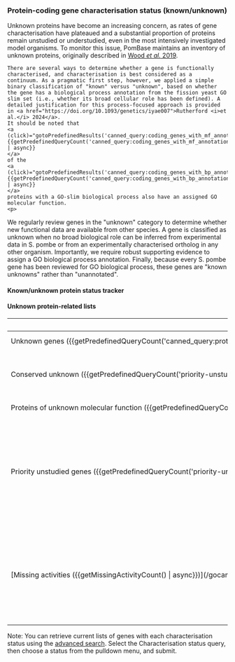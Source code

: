 ### Protein-coding gene characterisation status (known/unknown)

Unknown proteins have become an increasing concern, as rates of gene
characterisation have plateaued and a substantial proportion of
proteins remain unstudied or understudied, even in the most
intensively investigated model organisms. To monitor this issue,
PomBase maintains an inventory of unknown proteins, originally
described in [Wood *et al.* 2019](https://doi.org/10.1098/rsob.180241).

```{=html}
There are several ways to determine whether a gene is functionally
characterised, and characterisation is best considered as a
continuum. As a pragmatic first step, however, we applied a simple
binary classification of "known" versus "unknown", based on whether
the gene has a biological process annotation from the fission yeast GO
slim set (i.e., whether its broad cellular role has been defined). A
detailed justification for this process-focused approach is provided
in <a href="https://doi.org/10.1093/genetics/iyae007">Rutherford <i>et al.</i> 2024</a>.
It should be noted that
<a (click)="gotoPredefinedResults('canned_query:coding_genes_with_mf_annotation')">
{{getPredefinedQueryCount('canned_query:coding_genes_with_mf_annotation') | async}}
</a>
of the
<a (click)="gotoPredefinedResults('canned_query:coding_genes_with_bp_annotation')">
{{getPredefinedQueryCount('canned_query:coding_genes_with_bp_annotation') | async}}
</a>
proteins with a GO-slim biological process also have an assigned GO
molecular function.
<p>
```

We regularly review genes in the "unknown" category to determine
whether new functional data are available from other species. A gene
is classified as unknown when no broad biological role can be inferred
from experimental data in S. pombe or from an experimentally
characterised ortholog in any other organism. Importantly, we require
robust supporting evidence to assign a GO biological process
annotation. Finally, because every S. pombe gene has been reviewed for
GO biological process, these genes are "known unknowns" rather than
"unannotated".

#### Known/unknown protein status tracker

<app-characterisation-status-table></app-characterisation-status-table>


#### Unknown protein-related lists

<table>
<thead>
  <tr>
    <th>List</th>
    <th>Description</th>
  </tr>
</thead>
<tr>
  <td style="white-space: nowrap;"><a (click)="gotoPredefinedResults('canned_query:protein_coding_genes_unknown_process')">
Unknown genes ({{getPredefinedQueryCount('canned_query:protein_coding_genes_unknown_process') | async}})
  </a>
  </td>
  <td>Protein coding genes, unknown process</td>
</tr>
<tr>
  <td style="white-space: nowrap;"><a (click)="gotoPredefinedResults('priority-unstudied-genes:conserved_unknown')">
Conserved unknown ({{getPredefinedQueryCount('priority-unstudied-genes:conserved_unknown') | async}})
  </a>
  </td>
  <td>
    Proteins of unknown process, conserved outside the Schizosaccharomyces clade
  </td>
</tr>
<tr>
  <td style="white-space: nowrap;"><a (click)="gotoPredefinedResults('canned_query:proteins_of_unknown_molecular_function')">
Proteins of unknown molecular function ({{getPredefinedQueryCount('canned_query:proteins_of_unknown_molecular_function') | async}})
  </a>
  </td>
  <td>
    Proteins of unknown molecular function
  </td>
</tr>
<tr>
  <td style="white-space: nowrap;"><a (click)="gotoPredefinedResults('priority-unstudied-genes:conserved_unknown_AND_conserved_in_vertebrates')">
Priority unstudied genes ({{getPredefinedQueryCount('priority-unstudied-genes:conserved_unknown_AND_conserved_in_vertebrates') | async}})
  </a>
  </td>
  <td>
     The subset of the subset of proteins of unknown biological role
     conserved to vertebrates (all present in human), considered over
     at least ~1 billion years of evolution. Some are universally
     conserved in bacteria and archaea.
  </td>
</tr>
<tr>
  <td style="white-space: nowrap;">[Missing activities ({{getMissingActivityCount() | async}})](/gocam/missing-activities)</td>
  <td>
    A list of activities known or suspected to occur in fission
    yeast but not yet associated with a gene product. These "pathway
    holes" have been identified through GO-CAM causal model curation.
  </td>
</tr>
</table>

Note: You can retrieve current lists of genes with each
characterisation status using the [advanced search](/query). Select
the Characterisation status query, then choose a status from the
pulldown menu, and submit.
